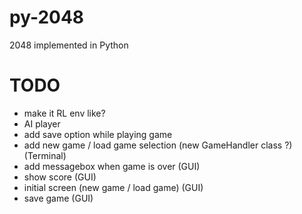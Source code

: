 # py-2048
2048 implemented in Python

# TODO
- make it RL env like?
- AI player
- add save option while playing game
- add new game / load game selection (new GameHandler class ?) (Terminal)
- add messagebox when game is over (GUI)
- show score (GUI)
- initial screen (new game / load game) (GUI)
- save game (GUI) 
